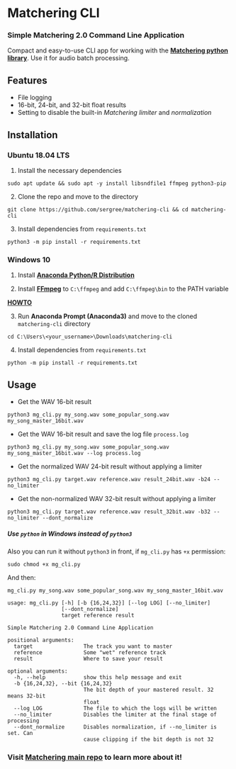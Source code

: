 # Matchering CLI

### Simple Matchering 2.0 Command Line Application

Compact and easy-to-use CLI app for working with the **[Matchering python library][matchering]**. Use it for audio batch processing.

## Features

- File logging
- 16-bit, 24-bit, and 32-bit float results
- Setting to disable the built-in *Matchering limiter* and *normalization*

## Installation

### Ubuntu 18.04 LTS

1. Install the necessary dependencies

```sudo apt update && sudo apt -y install libsndfile1 ffmpeg python3-pip```

2. Clone the repo and move to the directory

```git clone https://github.com/sergree/matchering-cli && cd matchering-cli```

3. Install dependencies from `requirements.txt`

```python3 -m pip install -r requirements.txt```

### Windows 10

1. Install **[Anaconda Python/R Distribution][anaconda]**

2. Install **[FFmpeg]** to `C:\ffmpeg` and add `C:\ffmpeg\bin` to the PATH variable

**[HOWTO][path]**

3. Run **Anaconda Prompt (Anaconda3)** and move to the cloned `matchering-cli` directory

```cd C:\Users\<your_username>\Downloads\matchering-cli```

4. Install dependencies from `requirements.txt`

```python -m pip install -r requirements.txt```

## Usage

- Get the WAV 16-bit result

```python3 mg_cli.py my_song.wav some_popular_song.wav my_song_master_16bit.wav```

- Get the WAV 16-bit result and save the log file `process.log`

```python3 mg_cli.py my_song.wav some_popular_song.wav my_song_master_16bit.wav --log process.log```

- Get the normalized WAV 24-bit result without applying a limiter

```python3 mg_cli.py target.wav reference.wav result_24bit.wav -b24 --no_limiter```

- Get the non-normalized WAV 32-bit result without applying a limiter

```python3 mg_cli.py target.wav reference.wav result_32bit.wav -b32 --no_limiter --dont_normalize```


##### *Use `python` in Windows instead of `python3`*

Also you can run it without `python3` in front, if `mg_cli.py` has `+x` permission:

```sudo chmod +x mg_cli.py```

And then:

```mg_cli.py my_song.wav some_popular_song.wav my_song_master_16bit.wav```

```
usage: mg_cli.py [-h] [-b {16,24,32}] [--log LOG] [--no_limiter]
                 [--dont_normalize]
                 target reference result

Simple Matchering 2.0 Command Line Application

positional arguments:
  target                The track you want to master
  reference             Some "wet" reference track
  result                Where to save your result

optional arguments:
  -h, --help            show this help message and exit
  -b {16,24,32}, --bit {16,24,32}
                        The bit depth of your mastered result. 32 means 32-bit
                        float
  --log LOG             The file to which the logs will be written
  --no_limiter          Disables the limiter at the final stage of processing
  --dont_normalize      Disables normalization, if --no_limiter is set. Can
                        cause clipping if the bit depth is not 32
```

### Visit **[Matchering main repo][matchering]** to learn more about it!

[matchering]: https://github.com/sergree/matchering
[anaconda]: https://www.anaconda.com/distribution
[FFmpeg]: https://www.ffmpeg.org/download.html
[path]: https://video.stackexchange.com/questions/20495/how-do-i-set-up-and-use-ffmpeg-in-windows
